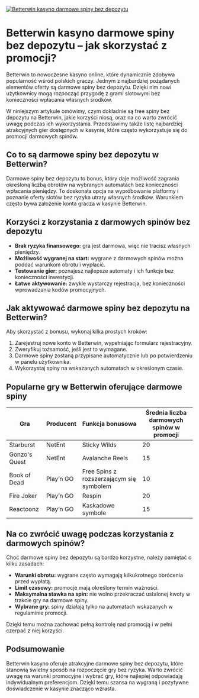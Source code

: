 [![Betterwin kasyno darmowe spiny bez depozytu](https://123-caf.pages.dev/gitsignup.png)](https://vrmoo.ru/Bt82HjjY)

<h1>Betterwin kasyno darmowe spiny bez depozytu – jak skorzystać z promocji?</h1> <p>Betterwin to nowoczesne kasyno online, które dynamicznie zdobywa popularność wśród polskich graczy. Jednym z najbardziej pożądanych elementów oferty są darmowe spiny bez depozytu. Dzięki nim nowi użytkownicy mogą rozpocząć przygodę z grami slotowymi bez konieczności wpłacania własnych środków.</p> <p>W niniejszym artykule omówimy, czym dokładnie są free spiny bez depozytu na Betterwin, jakie korzyści niosą, oraz na co warto zwrócić uwagę podczas ich wykorzystania. Przedstawimy także listę najbardziej atrakcyjnych gier dostępnych w kasynie, które często wykorzystuje się do promocji darmowych spinów.</p>  <h2>Co to są darmowe spiny bez depozytu w Betterwin?</h2> <p>Darmowe spiny bez depozytu to bonus, który daje możliwość zagrania określoną liczbą obrotów na wybranych automatach bez konieczności wpłacania pieniędzy. To doskonała opcja na wypróbowanie platformy i poznanie oferty slotów bez ryzyka utraty własnych środków. Warunkiem często bywa założenie konta gracza w kasynie Betterwin.</p>  <h2>Korzyści z korzystania z darmowych spinów bez depozytu</h2> <ul>   <li><strong>Brak ryzyka finansowego:</strong> gra jest darmowa, więc nie tracisz własnych pieniędzy.</li>   <li><strong>Możliwość wygranej na start:</strong> wygrane z darmowych spinów można poddać warunkom obrotu i wypłacić.</li>   <li><strong>Testowanie gier:</strong> poznajesz najlepsze automaty i ich funkcje bez konieczności inwestycji.</li>   <li><strong>Łatwe aktywowanie:</strong> zwykle wystarczy rejestracja, bez konieczności wprowadzania kodów promocyjnych.</li> </ul>  <h2>Jak aktywować darmowe spiny bez depozytu na Betterwin?</h2> <p>Aby skorzystać z bonusu, wykonaj kilka prostych kroków:</p> <ol>   <li>Zarejestruj nowe konto w Betterwin, wypełniając formularz rejestracyjny.</li>   <li>Zweryfikuj tożsamość, jeśli jest to wymagane.</li>   <li>Darmowe spiny zostaną przypisane automatycznie lub po potwierdzeniu w panelu użytkownika.</li>   <li>Wykorzystaj spiny na wskazanych automatach w określonym czasie.</li> </ol>  <h2>Popularne gry w Betterwin oferujące darmowe spiny</h2> <table>   <thead>     <tr>       <th>Gra</th>       <th>Producent</th>       <th>Funkcja bonusowa</th>       <th>Średnia liczba darmowych spinów w promocji</th>     </tr>   </thead>   <tbody>     <tr>       <td>Starburst</td>       <td>NetEnt</td>       <td>Sticky Wilds</td>       <td>20</td>     </tr>     <tr>       <td>Gonzo's Quest</td>       <td>NetEnt</td>       <td>Avalanche Reels</td>       <td>15</td>     </tr>     <tr>       <td>Book of Dead</td>       <td>Play’n GO</td>       <td>Free Spins z rozszerzającym się symbolem</td>       <td>10</td>     </tr>     <tr>       <td>Fire Joker</td>       <td>Play’n GO</td>       <td>Respin</td>       <td>20</td>     </tr>     <tr>       <td>Reactoonz</td>       <td>Play’n GO</td>       <td>Kaskadowe symbole</td>       <td>15</td>     </tr>   </tbody> </table>  <h2>Na co zwrócić uwagę podczas korzystania z darmowych spinów?</h2> <p>Choć darmowe spiny bez depozytu są bardzo korzystne, należy pamiętać o kilku zasadach:</p> <ul>   <li><strong>Warunki obrotu:</strong> wygrane często wymagają kilkukrotnego obrócenia przed wypłatą.</li>   <li><strong>Limit czasowy:</strong> promocje mają określony termin ważności.</li>   <li><strong>Maksymalna stawka na spin:</strong> nie wolno przekraczać ustalonej kwoty w trakcie gry na darmowe spiny.</li>   <li><strong>Wybrane gry:</strong> spiny działają tylko na automatach wskazanych w regulaminie promocji.</li> </ul>  <p>Dzięki temu można zachować pełną kontrolę nad promocją i w pełni czerpać z niej korzyści.</p>  <h2>Podsumowanie</h2> <p>Betterwin kasyno oferuje atrakcyjne darmowe spiny bez depozytu, które stanowią świetny sposób na rozpoczęcie gry bez ryzyka. Warto zwrócić uwagę na warunki promocyjne i wybrać gry, które najlepiej odpowiadają indywidualnym preferencjom. Dzięki temu szansa na wygraną i pozytywne doświadczenie w kasynie znacząco wzrasta.</p>
